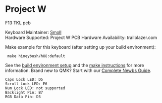 Project W
===

F13 TKL pcb

Keyboard Maintainer: [Smoll](https://github.com/smollchungus)  
Hardware Supported: Project W PCB 
Hardware Availability: trailblazer.com

Make example for this keyboard (after setting up your build environment):
     
     make hineybush/h88:default
   
See the [build environment setup](https://docs.qmk.fm/#/getting_started_build_tools) and the [make instructions](https://docs.qmk.fm/#/getting_started_make_guide) for more information. Brand new to QMK? Start with our [Complete Newbs Guide](https://docs.qmk.fm/#/newbs).


    Caps Lock LED: D5
    Scroll Lock LED: E6
    Num Lock LED: not supported
    Backlight Pin: B7
    RGB Data Pin: D3
    

